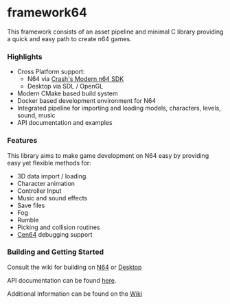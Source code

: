 # framework64
This framework consists of an asset pipeline and minimal C library providing a quick and easy path to create n64 games.

### Highlights

- Cross Platform support: 
  - N64 via [Crash's Modern n64 SDK](https://github.com/CrashOveride95/n64sdkmod)
  - Desktop via SDL / OpenGL
- Modern CMake based build system
- Docker based development environment for N64
- Integrated pipeline for importing and loading models, characters, levels, sound, music
- API documentation and examples

### Features
This library aims to make game development on N64 easy by providing easy yet flexible methods for:
- 3D data import / loading.
- Character animation
- Controller Input
- Music and sound effects
- Save files
- Fog
- Rumble
- Picking and collision routines
- [Cen64](https://github.com/n64dev/cen64) debugging support

### Building and Getting Started
Consult the wiki for building on [N64](https://github.com/matthewcpp/framework64/wiki/Building-for-N64) or [Desktop](https://github.com/matthewcpp/framework64/wiki/Building-For-Desktop)

API documentation can be found [here](https://framework64.readthedocs.io/en/latest/index.html).

Additional Information can be found on the [Wiki](https://github.com/matthewcpp/framework64/wiki)